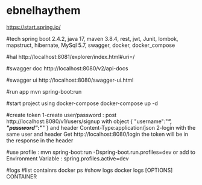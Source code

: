 # ebnelhaythem

https://start.spring.io/

#tech
spring boot 2.4.2, java 17, maven 3.8.4, rest, jwt, Junit, lombok, mapstruct, hibernate, MySql 5.7, swagger, docker, 
docker_compose

#hal
http://localhost:8081/explorer/index.html#uri=/

#swagger doc
http://localhost:8080/v2/api-docs

#swagger ui
http://localhost:8080/swagger-ui.html

#run app 
mvn spring-boot:run

#start project using docker-compose
docker-compose up -d

#create token 
1-create user/password :
post http://localhost:8080/v1/users/signup with object
{
"username":"***",
"password":"***"
}
and  header   Content-Type:application/json
2-login with the same user  and header
Get http://localhost:8080/login
the token will be in the response in the header

#use profile :
mvn spring-boot:run -Dspring-boot.run.profiles=dev
or add to Environment Variable : spring.profiles.active=dev


#logs
#list containrs 
docker ps
#show logs
docker logs [OPTIONS] CONTAINER


